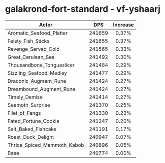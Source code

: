# galakrond-fort-standard - vf-yshaarj
| Actor | DPS | Increase |
|---|:---:|:---:|
|Aromatic_Seafood_Platter|241659|0.37%|
|Feisty_Fish_Sticks|241655|0.37%|
|Revenge_Served_Cold|241565|0.33%|
|Great_Cerulean_Sea|241492|0.30%|
|Thousandbone_Tongueslicer|241484|0.29%|
|Sizzling_Seafood_Medley|241477|0.29%|
|Draconic_Augment_Rune|241424|0.27%|
|Dreambound_Augment_Rune|241424|0.27%|
|Timely_Demise|241414|0.27%|
|Seamoth_Surprise|241370|0.25%|
|Filet_of_Fangs|241330|0.23%|
|Fated_Fortune_Cookie|241247|0.20%|
|Salt_Baked_Fishcake|241191|0.17%|
|Roast_Duck_Delight|240947|0.07%|
|Thrice_Spiced_Mammoth_Kabob|240896|0.05%|
|Base|240774|0.00%|
